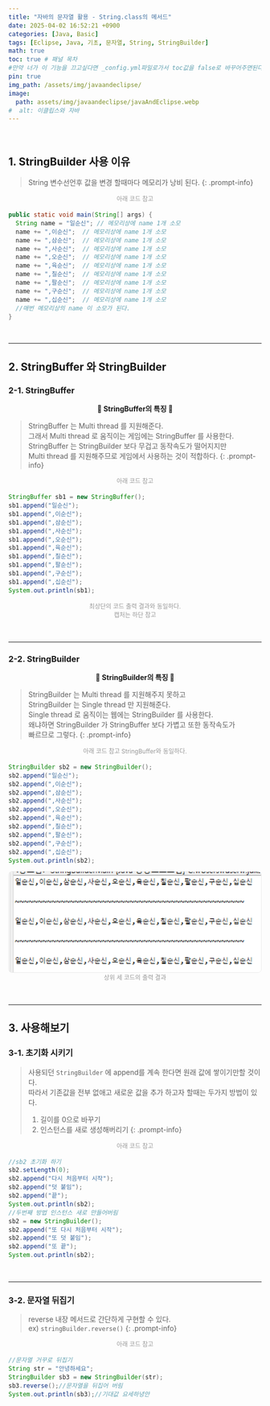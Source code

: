 ```yaml
---
title: "자바의 문자열 활용 - String.class의 메서드"
date: 2025-04-02 16:52:21 +0900
categories: [Java, Basic]
tags: [Eclipse, Java, 기초, 문자열, String, StringBuilder]
math: true
toc: true # 패널 목차
#만약 너가 이 기능을 끄고싶다면 _config.yml파일로가서 toc값을 false로 바꾸어주면된다. 
pin: true
img_path: /assets/img/javaandeclipse/
image:
  path: assets/img/javaandeclipse/javaAndEclipse.webp
#  alt: 이클립스와 자바
---
```



<br>

## 1. StringBuilder 사용 이유
> String 변수선언후 값을 변경 할때마다 메모리가 낭비 된다.
{: .prompt-info}

<div style="text-align: center;">
<figcaption style="font-size: 12px; color: gray; opacity: 0.8; margin-bottom: 15px">아래 코드 참고</figcaption>
</div>

```java
public static void main(String[] args) {
  String name = "일순신"; // 메모리상에 name 1개 소모
  name += ",이순신";  // 메모리상에 name 1개 소모
  name += ",삼순신";  // 메모리상에 name 1개 소모
  name += ",사순신";  // 메모리상에 name 1개 소모
  name += ",오순신";  // 메모리상에 name 1개 소모
  name += ",육순신";  // 메모리상에 name 1개 소모
  name += ",칠순신";  // 메모리상에 name 1개 소모
  name += ",팔순신";  // 메모리상에 name 1개 소모
  name += ",구순신";  // 메모리상에 name 1개 소모
  name += ",십순신";  // 메모리상에 name 1개 소모
  //매번 메모리상의 name 이 소모가 된다.
}
```

<br>

---


## 2. StringBuffer 와 StringBuilder

### 2-1. StringBuffer

<p align="center">
  <strong>🚀 StringBuffer의 특징 🚀</strong>
</p>

> StringBuffer 는 Multi thread 를 지원해준다.  
> 그래서 Multi thread 로 움직이는 게임에는 StringBuffer 를 사용한다.  
> StringBuffer 는 StringBuilder 보다 무겁고 동작속도가 떨어지지만  
> Multi thread 를 지원해주므로 게임에서 사용하는 것이 적합하다.
{: .prompt-info}


<div style="text-align: center;">
<figcaption style="font-size: 12px; color: gray; opacity: 0.8; margin-bottom: 15px">아래 코드 참고</figcaption>
</div>

```java
StringBuffer sb1 = new StringBuffer();
sb1.append("일순신");
sb1.append(",이순신");
sb1.append(",삼순신");
sb1.append(",사순신");
sb1.append(",오순신");
sb1.append(",육순신");
sb1.append(",칠순신");
sb1.append(",팔순신");
sb1.append(",구순신");
sb1.append(",십순신");
System.out.println(sb1);
```

<div style="text-align: center;">
<figcaption style="font-size: 12px; color: gray; opacity: 0.8; margin-bottom: 15px">최상단의 코드 출력 결과와 동일하다.<br>캡처는 하단 참고</figcaption>
</div>

<br>

---

### 2-2. StringBuilder

<p align="center">
  <strong>🚀 StringBuilder의 특징 🚀</strong>
</p>

> StringBuilder 는 Multi thread 를 지원해주지 못하고  
> StringBuilder 는 Single thread 만 지원해준다.  
> Single thread 로 움직이는 웹에는 StringBuilder 를 사용한다.  
> 왜냐하면 StringBuilder 가 StringBuffer 보다 가볍고 또한 동작속도가   
> 빠르므로 그렇다.
{: .prompt-info}

<div style="text-align: center;">
<figcaption style="font-size: 12px; color: gray; opacity: 0.8; margin-bottom: 15px">아래 코드 참고 StringBuffer와 동일하다.</figcaption>
</div>

```java
StringBuilder sb2 = new StringBuilder();
sb2.append("일순신");
sb2.append(",이순신");
sb2.append(",삼순신");
sb2.append(",사순신");
sb2.append(",오순신");
sb2.append(",육순신");
sb2.append(",칠순신");
sb2.append(",팔순신");
sb2.append(",구순신");
sb2.append(",십순신");
System.out.println(sb2);
```

<div style="display: flex; justify-content: center; align-items: center; gap: 20px;">
  <img src="/assets/img/java/basics/string/스크린샷 2025-04-02 172109.png" alt="이미지테스트설명" style="border:1px solid #eaeaea; border-radius: 7px; padding: 0px; width: 100%; ">
</div>
<div style="text-align: center;">
<figcaption style="font-size: 12px; color: gray; opacity: 0.8; margin-bottom: 15px">상위 세 코드의 출력 결과</figcaption>
</div>


<br>

---

## 3. 사용해보기

### 3-1. 초기화 시키기

> 사용되던 `StringBuilder` 에 append를 계속 한다면 원래 값에 쌓이기만할 것이다.  
> 따라서 기존값을 전부 없애고 새로운 값을 추가 하고자 할때는 두가지 방법이 있다.
> 1. 길이를 0으로 바꾸기
> 2. 인스턴스를 새로 생성해버리기
{: .prompt-info}

<div style="text-align: center;">
<figcaption style="font-size: 12px; color: gray; opacity: 0.8; margin-bottom: 15px">아래 코드 참고</figcaption>
</div>

```java
//sb2 초기화 하기
sb2.setLength(0);
sb2.append("다시 처음부터 시작");
sb2.append("덧 붙임");
sb2.append("끝");
System.out.println(sb2);
//두번째 방법 인스턴스 새로 만들어버림
sb2 = new StringBuilder();
sb2.append("또 다시 처음부터 시작");
sb2.append("또 덧 붙임");
sb2.append("또 끝");
System.out.println(sb2);
```

<br>

---

### 3-2. 문자열 뒤집기

> reverse 내장 메서드로 간단하게 구현할 수 있다.  
> ex) `stringBuilder.reverse()` 
{: .prompt-info}

<div style="text-align: center;">
<figcaption style="font-size: 12px; color: gray; opacity: 0.8; margin-bottom: 15px">아래 코드 참고</figcaption>
</div>

```java
//문자열 거꾸로 뒤집기
String str = "안녕하세요";
StringBuilder sb3 = new StringBuilder(str);
sb3.reverse();//문자열을 뒤집어 버림
System.out.println(sb3);//기대값 요세하녕안
```



